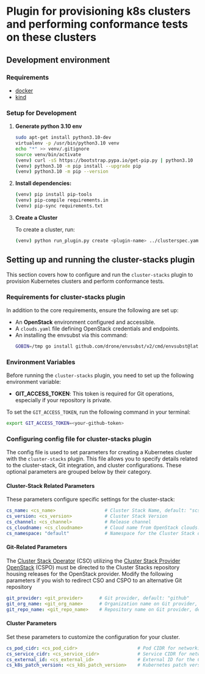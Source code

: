 # Plugin for provisioning k8s clusters and performing conformance tests on these clusters

## Development environment

### Requirements

* [docker](https://docs.docker.com/engine/install/)
* [kind](https://kind.sigs.k8s.io/docs/user/quick-start/#installation)

### Setup for Development

1. **Generate python 3.10 env**

   ```bash
   sudo apt-get install python3.10-dev
   virtualenv -p /usr/bin/python3.10 venv
   echo "*" >> venv/.gitignore
   source venv/bin/activate
   (venv) curl -sS https://bootstrap.pypa.io/get-pip.py | python3.10
   (venv) python3.10 -m pip install --upgrade pip
   (venv) python3.10 -m pip --version

   ```

2. **Install dependencies:**

   ```bash
   (venv) pip install pip-tools
   (venv) pip-compile requirements.in
   (venv) pip-sync requirements.txt
   ```

3. **Create a Cluster**

   To create a cluster, run:

   ```bash
   (venv) python run_plugin.py create <plugin-name> ../clusterspec.yaml
   ```

## Setting up and running the cluster-stacks plugin

This section covers how to configure and run the `cluster-stacks` plugin to provision Kubernetes clusters and perform conformance tests.

### Requirements for cluster-stacks plugin

In addition to the core requirements, ensure the following are set up:

* An **OpenStack** environment configured and accessible.
* A `clouds.yaml` file defining OpenStack credentials and endpoints.
* An installing the envsubst via this command:
  ```bash
  GOBIN=/tmp go install github.com/drone/envsubst/v2/cmd/envsubst@latest
  ```

### Environment Variables

Before running the `cluster-stacks` plugin, you need to set up the following environment variable:

- **GIT_ACCESS_TOKEN**: This token is required for Git operations, especially if your repository is private.

To set the `GIT_ACCESS_TOKEN`, run the following command in your terminal:

```bash
export GIT_ACCESS_TOKEN=<your-github-token>
```

### Configuring config file for cluster-stacks plugin

The config file is used to set parameters for creating a Kubernetes cluster with the `cluster-stacks` plugin. This file allows you to specify details related to the cluster-stack, Git integration, and cluster configurations. These optional parameters are grouped below by their category.

#### Cluster-Stack Related Parameters

These parameters configure specific settings for the cluster-stack:

```yaml
cs_name: <cs_name>                  # Cluster Stack Name, default: "scs"
cs_version: <cs_version>            # Cluster Stack Version
cs_channel: <cs_channel>            # Release channel
cs_cloudname: <cs_cloudname>        # Cloud name from OpenStack clouds.yaml
cs_namespace: "default"             # Namespace for the Cluster Stack deployment
```

#### Git-Related Parameters

The [Cluster Stack Operator](https://github.com/sovereignCloudStack/cluster-stack-operator/) (CSO) utilizing the [Cluster Stack Provider OpenStack](https://github.com/SovereignCloudStack/cluster-stacks/tree/main/providers/openstack) (CSPO) must be directed to the Cluster Stacks repository housing releases for the OpenStack provider. Modify the following parameters if you wish to redirect CSO and CSPO to an alternative Git repository

```yaml
git_provider: <git_provider>      # Git provider, default: "github"
git_org_name: <git_org_name>      # Organization name on Git provider, default: "SovereignCloudStack"
git_repo_name: <git_repo_name>    # Repository name on Git provider, default: "cluster-stacks"
```

#### Cluster Parameters

Set these parameters to customize the configuration for your cluster.

```yaml
cs_pod_cidr: <cs_pod_cidr>                      # Pod CIDR for networking
cs_service_cidr: <cs_service_cidr>              # Service CIDR for networking
cs_external_id: <cs_external_id>                # External ID for the Cluster Stack
cs_k8s_patch_version: <cs_k8s_patch_version>    # Kubernetes patch version to use
```
